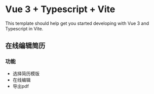 # Vue 3 + Typescript + Vite

This template should help get you started developing with Vue 3 and Typescript in Vite.

## 在线编辑简历

### 功能

* 选择简历模版
* 在线编辑 
* 导出pdf


